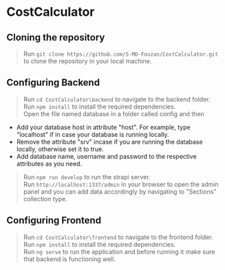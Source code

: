 # CostCalculator
## Cloning the repository
> Run `git clone https://github.com/S-MD-Fouzan/CostCalculator.git` to clone the repository in your local machine.
## Configuring Backend
> Run `cd CostCalculator\backend` to navigate to the backend folder.<br/>
> Run `npm install` to install the required dependencies.<br/>
> Open the file named database in a folder called config and then<br/> 
* Add your database host in attribute "host". For example, type "localhost" if in case your database is running locally.<br/>
* Remove the attribute "srv" incase if you are running the database locally, otherwise set it to true.<br/>
* Add database name, username and password to the respective attributes as you need.
> Run `npm run develop` to run the strapi server.<br/>
> Run `http://localhost:1337/admin` in your browser to open the admin panel and you can add data accordingly by navigating to "Sections" collection type.
## Configuring Frontend
> Run `cd CostCalculator\frontend` to navigate to the frontend folder.<br/>
> Run `npm install` to install the required dependencies.<br/>
> Run `ng serve` to run the application and before running it make sure that backend is functioning well.
